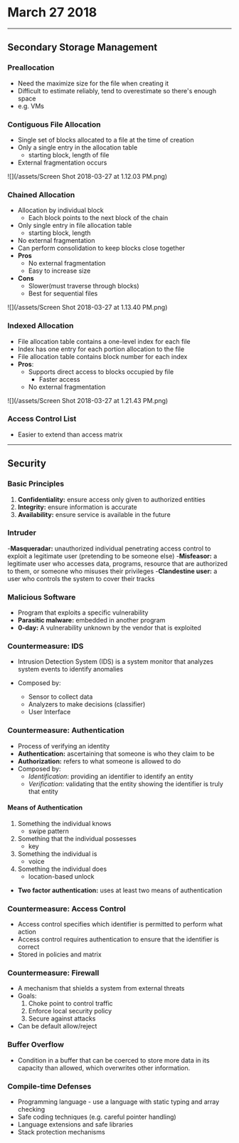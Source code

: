 # March 27 2018
---

## Secondary Storage Management

### Preallocation
- Need the maximize size for the file when creating it
- Difficult to estimate reliably, tend to overestimate so there's enough space
- e.g. VMs


### Contiguous File Allocation
- Single set of blocks allocated to a file at the time of creation
- Only a single entry in the allocation table
    - starting block, length of file
- External fragmentation occurs

![](/assets/Screen Shot 2018-03-27 at 1.12.03 PM.png)

### Chained Allocation
- Allocation by individual block
    - Each block points to the next block of the chain
- Only single entry in file allocation table
    - starting block, length
- No external fragmentation
- Can perform consolidation to keep blocks close together
- **Pros**
    - No external fragmentation
    - Easy to increase size
- **Cons**
    - Slower(must traverse through blocks)
    - Best for sequential files

![](/assets/Screen Shot 2018-03-27 at 1.13.40 PM.png)


### Indexed Allocation
- File allocation table contains a one-level index for each file
- Index has one entry for each portion allocation to the file
- File allocation table contains block number for each index
- **Pros**:
    - Supports direct access to blocks occupied by file
        - Faster access
    - No external fragmentation

![](/assets/Screen Shot 2018-03-27 at 1.21.43 PM.png)
    

### Access Control List
- Easier to extend than access matrix

--- 

## Security

### Basic Principles
1. **Confidentiality:** ensure access only given to authorized entities
2. **Integrity:** ensure information is accurate
3. **Availability:** ensure service is available in the future

### Intruder
-**Masqueradar:** unauthorized individual penetrating access control to exploit a legitimate user (pretending to be someone else)
-**Misfeasor:** a legitimate user who accesses data, programs, resource that are authorized to them, or someone who misuses their privileges
-**Clandestine user:** a user who controls the system to cover their tracks

### Malicious Software
- Program that exploits a specific vulnerability
- **Parasitic malware:** embedded in another program
- **0-day:** A vulnerability unknown by the vendor that is exploited

### Countermeasure: IDS
- Intrusion Detection System (IDS) is a system monitor that analyzes system events to identify anomalies

- Composed by:
    - Sensor to collect data
    - Analyzers to make decisions (classifier)
    - User Interface
    
### Countermeasure: Authentication
- Process of verifying an identity
- **Authentication:** ascertaining that someone is who they claim to be
- **Authorization:** refers to what someone is allowed to do
- Composed by:
    - *Identification*: providing an identifier to identify an entity
    - *Verification*: validating that the entity showing the identifier is truly that entity
    
#### Means of Authentication
1. Something the individual knows
    - swipe pattern
2. Something that the individual possesses
    - key
3. Something the individual is
    - voice
4. Something the individual does
    - location-based unlock

- **Two factor authentication:** uses at least two means of authentication

### Countermeasure: Access Control
- Access control specifies which identifier is permitted to perform what action
- Access control requires authentication to ensure that the identifier is correct
- Stored in policies and matrix

### Countermeasure: Firewall
- A mechanism that shields a system from external threats
- Goals:
    1. Choke point to control traffic
    2. Enforce local security policy
    3. Secure against attacks
- Can be default allow/reject

### Buffer Overflow
- Condition in a buffer that can be coerced to store more data in its capacity than allowed, which overwrites other information.

### Compile-time Defenses
- Programming language - use a language with static typing and array checking
- Safe coding techniques (e.g. careful pointer handling)
- Language extensions and safe libraries
- Stack protection mechanisms